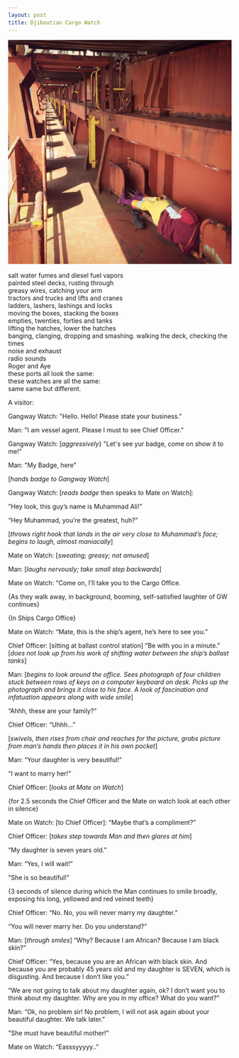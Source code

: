 ```yaml
---
layout: post
title: Djiboutian Cargo Watch
---
```

![Djiboutian](/images/djiboutian.jpg)

salt water fumes and diesel fuel vapors  
painted steel decks, rusting through  
greasy wires, catching your arm    
tractors and trucks and lifts and cranes  
ladders, lashers, lashings and locks  
moving the boxes, stacking the boxes  
empties, twenties, forties and tanks  
lifting the hatches, lower the hatches  
banging, clanging, dropping and smashing.
walking the deck, checking the times  
noise and exhaust  
radio sounds  
Roger and Aye  
these ports all look the same:  
these watches are all the same:  
same same but different.  

A visitor:

Gangway Watch:
"Hello. Hello! Please state your business."

Man:
"I am vessel agent. Please I must to see Chief Officer."

Gangway Watch:
[*aggressively*} "Let's see yur badge, come on show it to me!"

Man:
"My Badge, here"

[*hands badge to Gangway Watch*]

Gangway Watch:
[*reads badge* then speaks to Mate on Watch]:

“Hey look, this guy’s name is Muhammad Ali!”

“Hey Muhammad, you’re the greatest, huh?”

[*throws right hook that lands in the air very close to Muhammad’s face; begins to laugh, almost maniacally*]

Mate on Watch:
[*sweating; greasy; not amused*]

Man:
[*laughs nervously; take small step backwards*]

Mate on Watch:
“Come on, I’ll take you to the Cargo Office.

{As they walk away, in background, booming, self-satisfied laughter of GW continues}

{In Ships Cargo Office}

Mate on Watch:
“Mate, this is the ship’s agent, he’s here to see you.”

Chief Officer:
[sitting at ballast control station]
“Be with you in a minute.”
[*does not look up from his work of shifting water between the ship’s ballast tanks*]

Man:
[*begins to look around the office. Sees photograph of four children stuck between rows of keys on a computer keyboard on desk. Picks up the photograph and brings it close to his face. A look of fascination and infatuation appears along with wide smile*]

“Ahhh, these are your family?”

Chief Officer:
“Uhhh…”

[*swivels, then rises from chair and reaches for the picture, grabs picture from man’s hands then places it in his own pocket*]

Man:
“Your daughter is very beautiful!”

“I want to marry her!”

Chief Officer:
[*looks at Mate on Watch*]

{for 2.5 seconds the Chief Officer and the Mate on watch look at each other in silence}

Mate on Watch:
[to Chief Officer]: “Maybe that’s a compliment?”

Chief Officer:
[*takes step towards Man and then glares at him*]

“My daughter is seven years old.”

Man:
“Yes, I will wait!”

“She is so beautiful!”

{3 seconds of silence during which the Man continues to smile broadly, exposing his long, yellowed and red veined teeth}

Chief Officer:
“No. No, you will never marry my daughter.”

“You will never marry her. Do you understand?”

Man:
[*through smiles*] 
“Why? Because I am African? Because I am black skin?”

Chief Officer:
“Yes, because you are an African with black skin. And because you are probably 45 years old and my daughter is SEVEN, which is disgusting. And because I don’t like you.”

“We are not going to talk about my daughter again, ok? I don’t want you to think about my daughter. Why are you in my office? What do you want?”

Man:
“Ok, no problem sir! No problem, I will not ask again about your beautiful daughter. We talk later."

"She must have beautiful mother!”

Mate on Watch:
“Easssyyyyy..”
